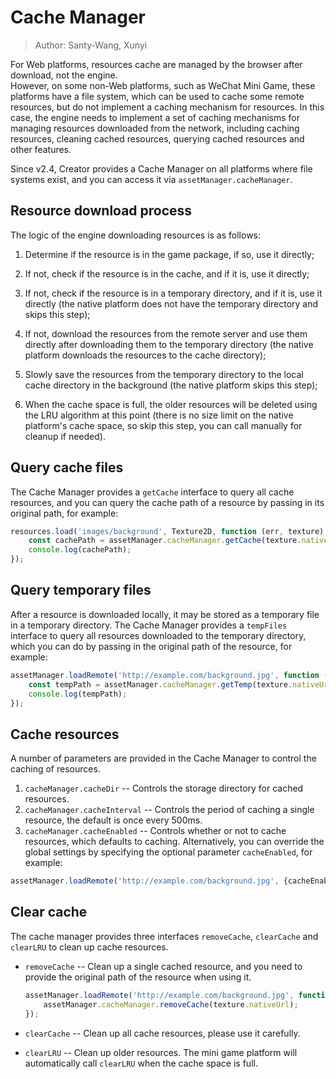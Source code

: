 # Cache Manager

> Author: Santy-Wang, Xunyi

For Web platforms, resources cache are managed by the browser after download, not the engine.<br>
However, on some non-Web platforms, such as WeChat Mini Game, these platforms have a file system, which can be used to cache some remote resources, but do not implement a caching mechanism for resources. In this case, the engine needs to implement a set of caching mechanisms for managing resources downloaded from the network, including caching resources, cleaning cached resources, querying cached resources and other features.

Since v2.4, Creator provides a Cache Manager on all platforms where file systems exist, and you can access it via `assetManager.cacheManager`.

## Resource download process

The logic of the engine downloading resources is as follows:

1. Determine if the resource is in the game package, if so, use it directly;

2. If not, check if the resource is in the cache, and if it is, use it directly;

3. If not, check if the resource is in a temporary directory, and if it is, use it directly (the native platform does not have the temporary directory and skips this step);

4. If not, download the resources from the remote server and use them directly after downloading them to the temporary directory (the native platform downloads the resources to the cache directory);

5. Slowly save the resources from the temporary directory to the local cache directory in the background (the native platform skips this step);

6. When the cache space is full, the older resources will be deleted using the LRU algorithm at this point (there is no size limit on the native platform's cache space, so skip this step, you can call manually for cleanup if needed).

## Query cache files

The Cache Manager provides a `getCache` interface to query all cache resources, and you can query the cache path of a resource by passing in its original path, for example:

```typescript
resources.load('images/background', Texture2D, function (err, texture) {
    const cachePath = assetManager.cacheManager.getCache(texture.nativeUrl);
    console.log(cachePath);
});
```

## Query temporary files

After a resource is downloaded locally, it may be stored as a temporary file in a temporary directory. The Cache Manager provides a `tempFiles` interface to query all resources downloaded to the temporary directory, which you can do by passing in the original path of the resource, for example:

```typescript
assetManager.loadRemote('http://example.com/background.jpg', function (err, texture) {
    const tempPath = assetManager.cacheManager.getTemp(texture.nativeUrl);
    console.log(tempPath);
});
```

## Cache resources

A number of parameters are provided in the Cache Manager to control the caching of resources.

1. `cacheManager.cacheDir` -- Controls the storage directory for cached resources.
2. `cacheManager.cacheInterval` -- Controls the period of caching a single resource, the default is once every 500ms.
3. `cacheManager.cacheEnabled` -- Controls whether or not to cache resources, which defaults to caching. Alternatively, you can override the global settings by specifying the optional parameter `cacheEnabled`, for example:

  ```typescript
  assetManager.loadRemote('http://example.com/background.jpg', {cacheEnabled: true}, callback);
  ```

## Clear cache

The cache manager provides three interfaces `removeCache`, `clearCache` and `clearLRU` to clean up cache resources.

- `removeCache` -- Clean up a single cached resource, and you need to provide the original path of the resource when using it.

  ```typescript
  assetManager.loadRemote('http://example.com/background.jpg', function (err, texture) {
      assetManager.cacheManager.removeCache(texture.nativeUrl);
  });
  ```

- `clearCache` -- Clean up all cache resources, please use it carefully.
- `clearLRU` -- Clean up older resources. The mini game platform will automatically call `clearLRU` when the cache space is full.
